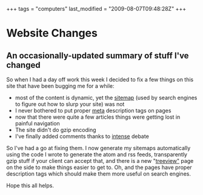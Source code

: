 +++
tags = "computers"
last_modified = "2009-08-07T09:48:28Z"
+++
# Website Changes

## An occasionally-updated summary of stuff I've changed

So when I had a day off work this week I decided to fix a few things on
this site that have been bugging me for a while:
* most of the content is dynamic, yet the [sitemap][5] (used by search
engines to figure out how to slurp your site) was not
* I never bothered to put proper [meta][6] description tags on pages
* now that there were quite a few articles things were getting lost
in painful navigation
* The site didn't do gzip encoding
* I've finally added comments thanks to [intense][7] debate

So I've had a go at fixing them. I now generate my sitemaps
automatically using the code I wrote to generate the atom and rss
feeds, transparently gzip stuff if your client can accept that, and
there is a new "[treeview"][8] page on the side to make things easier to
get to. Oh, and the pages have proper description tags which should
make them more useful on search engines.

Hope this all helps.

[1]: http://www.uncarved.com/articles/website
[2]: http://www.uncarved.com/
[3]: http://www.uncarved.com/articles/contact
[4]: http://www.uncarved.com/login/
[5]: http://www.sitemaps.org/
[6]: http://www.google.com/support/webmasters/bin/answer.py?answer=35264&hl=en#1
[7]: http://intensedebate.com/
[8]: http://www.uncarved.com/treeview/
[9]: http://www.uncarved.com/tags/computers
[10]: mailto:sean@uncarved.com
[11]: http://creativecommons.org/licenses/by-sa/4.0/
